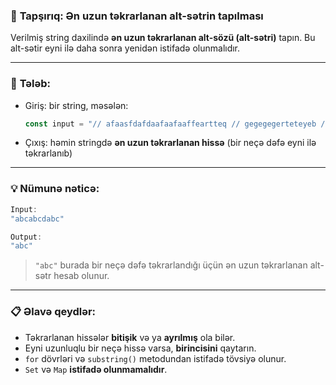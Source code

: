 

### 📌 **Tapşırıq: Ən uzun təkrarlanan alt-sətrin tapılması**

Verilmiş string daxilində **ən uzun təkrarlanan alt-sözü (alt-sətri)** tapın. Bu alt-sətir eyni ilə daha sonra yenidən istifadə olunmalıdır.

---

### 🎯 **Tələb:**

* Giriş: bir string, məsələn:

  ```js
  const input = "// afaasfdafdaafaafaaffeartteq // gegegegerteteyeb // fdertfertfertderty";
  ```
* Çıxış: həmin stringdə **ən uzun təkrarlanan hissə** (bir neçə dəfə eyni ilə təkrarlanıb)

---

### 💡 **Nümunə nəticə:**

```js
Input:
"abcabcdabc"

Output:
"abc"
```

> `"abc"` burada bir neçə dəfə təkrarlandığı üçün ən uzun təkrarlanan alt-sətr hesab olunur.

---

### 📋 **Əlavə qeydlər:**

* Təkrarlanan hissələr **bitişik** və ya **ayrılmış** ola bilər.
* Eyni uzunluqlu bir neçə hissə varsa, **birincisini** qaytarın.
* `for` dövrləri və `substring()` metodundan istifadə tövsiyə olunur.
* `Set` və `Map` **istifadə olunmamalıdır**.

